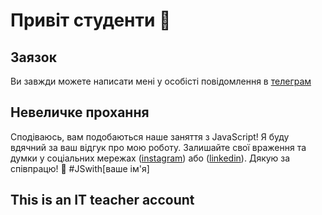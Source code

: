 # Привіт студенти 👋

## Заязок
Ви завжди можете написати мені у особісті повідомлення в [телеграм](https://t.me/pikimel)

## Невеличке прохання
Сподіваюсь, вам подобаються наше заняття з JavaScript! Я буду вдячний за ваш відгук про мою роботу. Залишайте свої враження та думки у соціальних мережах ([instagram](https://www.instagram.com/p/CtM1NELN91a/)) або ([linkedin](https://www.linkedin.com/recs/give/?senderId=pashchneko)). Дякую за співпрацю! 🚀 #JSwith[ваше ім'я]

## This is an IT teacher account
